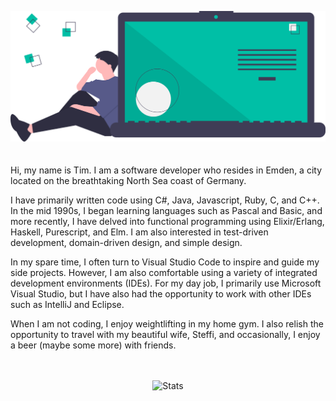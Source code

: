 
![title image](https://raw.githubusercontent.com/timdeputter/timdeputter/master/undraw_code_thinking_1jeh.svg)
<br/>
<br/>
<br/>
Hi, my name is Tim. I am a software developer who resides in Emden, a city located on the breathtaking North Sea coast of Germany.

I have primarily written code using C#, Java, Javascript, Ruby, C, and C++. In the mid 1990s, I began learning languages such as Pascal and Basic, and more recently, I have delved into functional programming using Elixir/Erlang, Haskell, Purescript, and Elm. I am also interested in test-driven development, domain-driven design, and simple design.

In my spare time, I often turn to Visual Studio Code to inspire and guide my side projects. However, I am also comfortable using a variety of integrated development environments (IDEs). For my day job, I primarily use Microsoft Visual Studio, but I have also had the opportunity to work with other IDEs such as IntelliJ and Eclipse.

When I am not coding, I enjoy weightlifting in my home gym. I also relish the opportunity to travel with my beautiful wife, Steffi, and occasionally, I enjoy a beer (maybe some more) with friends.
<br/>
<br/>
<br/>
<p align="center">
  <img alt="Stats" src="https://github-readme-stats.vercel.app/api?username=timdeputter&show_icons=true&title_color=00bfa6&icon_color=79ff97&text_color=efefef&bg_color=3f3d56" />
</p>
